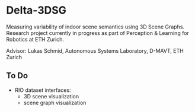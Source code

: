 # Delta-3DSG
Measuring variability of indoor scene semantics using 3D Scene Graphs. Research project currently in progress as part of Perception & Learning for Robotics at ETH Zurich. 

Advisor: Lukas Schmid, Autonomous Systems Laboratory, D-MAVT, ETH Zurich

## To Do
* RIO dataset interfaces:
  * 3D scene visualization
  * scene graph visualization
